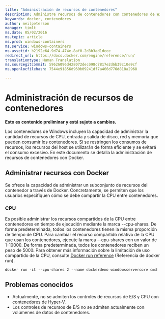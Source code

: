 ```yaml
---
title: "Administración de recursos de contenedores"
description: Administre recursos de contenedores con contenedores de Windows.
keywords: docker, contenedores
author: neilpeterson
manager: timlt
ms.date: 05/02/2016
ms.topic: article
ms.prod: windows-containers
ms.service: windows-containers
ms.assetid: b2192e64-9d74-474e-8af0-2d8b3ad1deee
redirect_url: https://docs.docker.com/engine/reference/run/
translationtype: Human Translation
ms.sourcegitcommit: 59626096d428072dec098c7817e2d6b39c10e9cf
ms.openlocfilehash: 7544e91856d969b09241df7a466d776d818a2968

---
```


# Administración de recursos de contenedores

**Esto es contenido preliminar y está sujeto a cambios.** 

Los contenedores de Windows incluyen la capacidad de administrar la cantidad de recursos de CPU, entrada y salida de disco, red y memoria que pueden consumir los contenedores. Si se restringen los consumos de recursos, los recursos del host se utilizarán de forma eficiente y se evitará el consumo excesivo. En este documento se detalla la administración de recursos de contenedores con Docker.

## Administrar recursos con Docker 

Se ofrece la capacidad de administrar un subconjunto de recursos del contenedor a través de Docker. Concretamente, se permiten que los usuarios especifiquen cómo se debe compartir la CPU entre contenedores. 

### CPU

Es posible administrar los recursos compartidos de la CPU entre contenedores en tiempo de ejecución mediante la marca --cpu-shares. De forma predeterminada, todos los contenedores tienen la misma proporción de tiempo de CPU. Para cambiar el recurso compartido relativo de la CPU que usan los contenedores, ejecute la marca --cpu-shares con un valor de 1-10000. De forma predeterminada, todos los contenedores reciben un peso de 5000. Para obtener más información sobre la limitación de uso compartido de la CPU, consulte [Docker run reference]( https://docs.docker.com/engine/reference/run/#cpu-share-constraint) (Referencia de docker run). 

```none 
docker run -it --cpu-shares 2 --name dockerdemo windowsservercore cmd
```

## Problemas conocidos

- Actualmente, no se admiten los controles de recursos de E/S y CPU con contenedores de Hyper-V.
- Los controles de recursos de E/S no se admiten actualmente con volúmenes de datos de contenedores.


<!--HONumber=Sep16_HO2-->


